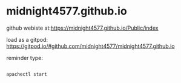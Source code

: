 # midnight4577.github.io

github webiste at:https://midnight4577.github.io/Public/index

load as a gitpod:
https://gitpod.io/#github.com/midnight4577/midnight4577.github.io

reminder type:

```

apachectl start
```
